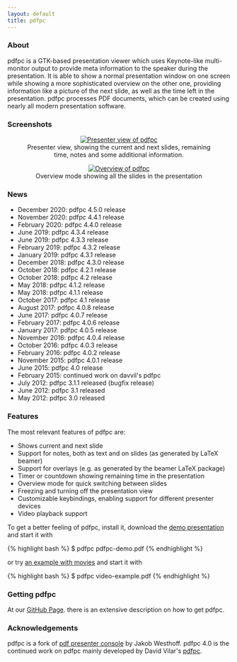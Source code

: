 ```yaml
---
layout: default
title: pdfpc
---
```


### About

pdfpc is a GTK-based presentation viewer which uses Keynote-like multi-monitor
output to provide meta information to the speaker during the presentation. It
is able to show a normal presentation window on one screen while showing a more
sophisticated overview on the other one, providing information like a picture
of the next slide, as well as the time left in the presentation. pdfpc
processes PDF documents, which can be created using nearly all modern
presentation software.

### Screenshots

<center>
<figure>
  <a href="{{ site.url }}/screenshots/pdfpc-presenter.png">
  <img src="{{ site.url }}/screenshots/pdfpc-presenter-small.png" alt="Presenter view of pdfpc"/>
  </a>
  <figcaption>Presenter view, showing the current and next slides, remaining time, notes and some additional information.</figcaption>
</figure>
</center>

<center>
<figure>
  <a href="{{ site.url }}/screenshots/pdfpc-overview.png">
  <img src="{{ site.url }}/screenshots/pdfpc-overview-small.png" alt="Overview of pdfpc"/>
  </a>
  <figcaption>Overview mode showing all the slides in the presentation</figcaption>
</figure>
</center>


### News

* December 2020: pdfpc 4.5.0 release
* November 2020: pdfpc 4.4.1 release
* February 2020: pdfpc 4.4.0 release
* June 2019: pdfpc 4.3.4 release
* June 2019: pdfpc 4.3.3 release
* February 2019: pdfpc 4.3.2 release
* January 2019: pdfpc 4.3.1 release
* December 2018: pdfpc 4.3.0 release
* October 2018: pdfpc 4.2.1 release
* October 2018: pdfpc 4.2 release
* May 2018: pdfpc 4.1.2 release
* May 2018: pdfpc 4.1.1 release
* October 2017: pdfpc 4.1 release
* August 2017: pdfpc 4.0.8 release
* June 2017: pdfpc 4.0.7 release
* February 2017: pdfpc 4.0.6 release
* January 2017: pdfpc 4.0.5 release
* November 2016: pdfpc 4.0.4 release
* October 2016: pdfpc 4.0.3 release
* February 2016: pdfpc 4.0.2 release
* November 2015: pdfpc 4.0.1 release
* June 2015: pdfpc 4.0 release
* February 2015: continued work on davvil's pdfpc
* July 2012: pdfpc 3.1.1 released (bugfix release)
* June 2012: pdfpc 3.1 released
* May 2012: pdfpc 3.0 released

### Features

The most relevant features of pdfpc are:

* Shows current and next slide
* Support for notes, both as text and on slides (as generated by LaTeX beamer)
* Support for overlays (e.g. as generated by the beamer LaTeX package)
* Timer or countdown showing remaining time in the presentation
* Overview mode for quick switching between slides
* Freezing and turning off the presentation view
* Customizable keybindings, enabling support for different presenter devices
* Video playback support

To get a better feeling of pdfpc, install it, download the [demo
presentation](https://github.com/pdfpc/pdfpc/releases/latest/download/pdfpc-demo.pdf) and start it with

{% highlight bash %}
$ pdfpc pdfpc-demo.pdf
{% endhighlight %}

or try [an example with movies](https://github.com/pdfpc/pdfpc/releases/latest/download/pdfpc-video-example.zip) and start it with

{% highlight bash %}
$ pdfpc video-example.pdf
{% endhighlight %}

### Getting pdfpc

At our [GitHub Page](https://github.com/pdfpc/pdfpc). there is an extensive description on how to get pdfpc.

### Acknowledgements

pdfpc is a fork of [pdf presenter
console](https://github.com/jakobwesthoff/Pdf-Presenter-Console) by Jakob
Westhoff. pdfpc 4.0 is the continued work on pdfpc mainly developed by David
Vilar's [pdfpc](https://github.com/davvil/pdfpc).
